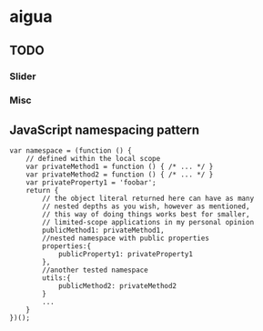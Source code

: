# aigua

## TODO

### Slider


### Misc



## JavaScript namespacing pattern

    var namespace = (function () {
        // defined within the local scope
        var privateMethod1 = function () { /* ... */ }
        var privateMethod2 = function () { /* ... */ }
        var privateProperty1 = 'foobar';
        return {
            // the object literal returned here can have as many
            // nested depths as you wish, however as mentioned,
            // this way of doing things works best for smaller,
            // limited-scope applications in my personal opinion
            publicMethod1: privateMethod1,
            //nested namespace with public properties
            properties:{
                publicProperty1: privateProperty1
            },
            //another tested namespace
            utils:{
                publicMethod2: privateMethod2
            }
            ...
        }
    })();
